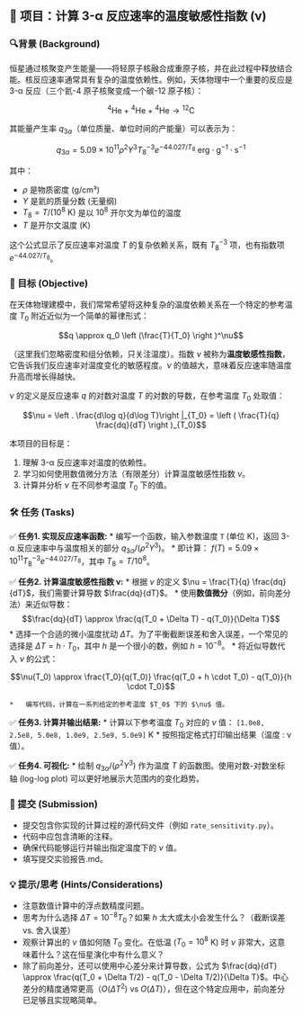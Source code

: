 ## 📌 项目：计算 3-α 反应速率的温度敏感性指数 (ν)

### 🔍背景 (Background)

恒星通过核聚变产生能量——将轻原子核融合成重原子核，并在此过程中释放结合能。核反应速率通常具有复杂的温度依赖性。例如，天体物理中一个重要的反应是 3-α 反应（三个氦-4 原子核聚变成一个碳-12 原子核）：

$${}^4\mathrm{He} + {}^4\mathrm{He} + {}^4\mathrm{He} \rightarrow {}^{12}\mathrm{C}$$

其能量产生率 $q_{3\alpha}$（单位质量、单位时间的产能量）可以表示为：

$$q_{3\alpha} = 5.09\times 10^{11} \rho^2 Y^3 T_8^{-3} e^{-44.027/T_8}~\mathrm{erg\cdot g^{-1}\cdot s^{-1}}$$

其中：
*   $\rho$ 是物质密度 (g/cm³)
*   $Y$ 是氦的质量分数 (无量纲)
*   $T_8 = T / (10^8~\mathrm{K})$ 是以 $10^8$ 开尔文为单位的温度
*   $T$ 是开尔文温度 (K)

这个公式显示了反应速率对温度 $T$ 的复杂依赖关系，既有 $T_8^{-3}$ 项，也有指数项 $e^{-44.027/T_8}$。

### 🎯 目标 (Objective)

在天体物理建模中，我们常常希望将这种复杂的温度依赖关系在一个特定的参考温度 $T_0$ 附近近似为一个简单的幂律形式：

$$q \approx q_0 \left (\frac{T}{T_0} \right )^\nu$$

（这里我们忽略密度和组分依赖，只关注温度）。指数 $\nu$ 被称为**温度敏感性指数**，它告诉我们反应速率对温度变化的敏感程度。$\nu$ 的值越大，意味着反应速率随温度升高而增长得越快。

$\nu$ 的定义是反应速率 $q$ 的对数对温度 $T$ 的对数的导数，在参考温度 $T_0$ 处取值：

$$\nu = \left . \frac{d\log q}{d\log T}\right |_{T_0} = \left ( \frac{T}{q} \frac{dq}{dT} \right )_{T_0}$$

本项目的目标是：

1.  理解 3-α 反应速率对温度的依赖性。
2.  学习如何使用数值微分方法（有限差分）计算温度敏感性指数 $\nu$。
3.  计算并分析 $\nu$ 在不同参考温度 $T_0$ 下的值。

### 🛠️ 任务 (Tasks)

✅ **任务1.  实现反应速率函数:**
    *   编写一个函数，输入参数温度 `T` (单位 K)，返回 3-α 反应速率中与温度相关的部分 $q_{3\alpha}/(\rho^2 Y^3)$。
    *   即计算： $f(T) = 5.09\times 10^{11} T_8^{-3} e^{-44.027/T_8}$，其中 $T_8 = T / 10^8$。

✅ **任务2.  计算温度敏感性指数 ν:**
    *   根据 $\nu$ 的定义 $\nu = \frac{T}{q} \frac{dq}{dT}$，我们需要计算导数 $\frac{dq}{dT}$。
    *   使用**数值微分**（例如，前向差分法）来近似导数：
        $$\frac{dq}{dT} \approx \frac{q(T_0 + \Delta T) - q(T_0)}{\Delta T}$$
    *   选择一个合适的微小温度扰动 $\Delta T$。为了平衡截断误差和舍入误差，一个常见的选择是 $\Delta T = h \cdot T_0$，其中 $h$ 是一个很小的数，例如 $h = 10^{-8}$。
    *   将近似导数代入 $\nu$ 的公式：

$$\nu(T_0) \approx \frac{T_0}{q(T_0)} \frac{q(T_0 + h \cdot T_0) - q(T_0)}{h \cdot T_0}$$

    *   编写代码，计算在一系列给定的参考温度 $T_0$ 下的 $\nu$ 值。

✅ **任务3.  计算并输出结果:**
    *   计算以下参考温度 $T_0$ 对应的 $\nu$ 值：
        `[1.0e8, 2.5e8, 5.0e8, 1.0e9, 2.5e9, 5.0e9]` K
    *   按照指定格式打印输出结果（温度 : ν 值）。

✅ **任务4.  可视化:**
    *   绘制 $q_{3\alpha}/(\rho^2 Y^3)$ 作为温度 $T$ 的函数图。使用对数-对数坐标轴 (log-log plot) 可以更好地展示大范围内的变化趋势。

### 📃 提交 (Submission)

*   提交包含你实现的计算过程的源代码文件（例如 `rate_sensitivity.py`）。
*   代码中应包含清晰的注释。
*   确保代码能够运行并输出指定温度下的 $\nu$ 值。
*   填写提交实验报告.md。

### 💡 提示/思考 (Hints/Considerations)

*   注意数值计算中的浮点数精度问题。
*   思考为什么选择 $\Delta T = 10^{-8} T_0$？如果 $h$ 太大或太小会发生什么？（截断误差 vs. 舍入误差）
*   观察计算出的 $\nu$ 值如何随 $T_0$ 变化。在低温 ($T_0 = 10^8$ K) 时 $\nu$ 非常大，这意味着什么？这在恒星演化中有什么意义？
*   除了前向差分，还可以使用中心差分来计算导数，公式为 $\frac{dq}{dT} \approx \frac{q(T_0 + \Delta T/2) - q(T_0 - \Delta T/2)}{\Delta T}$。中心差分的精度通常更高（$O(\Delta T^2)$ vs $O(\Delta T)$），但在这个特定应用中，前向差分已足够且实现略简单。
